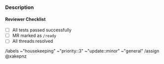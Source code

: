 ### Description
<!-- What changes are being introduced? -->


#### Reviewer Checklist
<!-- Ensure the following is met when requesting a review/merging to main -->

- [ ] All tests passed successfully
- [ ] MR marked as `/ready`
- [ ] All threads resolved

<!-- GitLab Commands -->
/labels ~"housekeeping" ~"priority::3" ~"update::minor" ~"general"
/assign @xakepnz

<!-- Remember to add the correct labels for this MR -->
